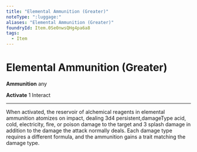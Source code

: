 ```yaml
---
title: "Elemental Ammunition (Greater)"
noteType: ":luggage:"
aliases: "Elemental Ammunition (Greater)"
foundryId: Item.0Se0nwsQHg4pa6a8
tags:
  - Item
---
```


# Elemental Ammunition (Greater)

**Ammunition** any

**Activate** 1 Interact

* * *

When activated, the reservoir of alchemical reagents in elemental ammunition atomizes on impact, dealing 3d4 persistent,damageType acid, cold, electricity, fire, or poison damage to the target and 3 splash damage in addition to the damage the attack normally deals. Each damage type requires a different formula, and the ammunition gains a trait matching the damage type.
